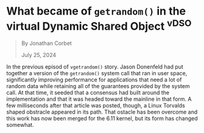 What became of `getrandom()` in the virtual Dynamic Shared Object <sup>vDSO</sup>
=================================================================================

> By Jonathan Corbet
>
> July 25, 2024

In the previous episod of `vgetrandom()` story. Jason Donenfeld had put together a version of the `getrandom()` system call that ran in user space, significantly improving performance for applications that need a lot of random data while retaining all of the guarantees provided by the system call. At that time, it seeded that a consensus had built around the implementation and that it was headed toward the mainline in that form. A few milliseconds after that article was posted, though, a Linux Torvalds shaped obstracle appeared in its path. That ostacle has been overcome and this work has now been merged for the 6.11 kernel, but its form has changed somewhat.
